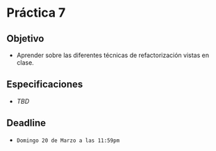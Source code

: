 # Práctica 7

## Objetivo

- Aprender sobre las diferentes técnicas de refactorización vistas en clase.

## Especificaciones

- _TBD_

## Deadline

- `Domingo 20 de Marzo a las 11:59pm`
